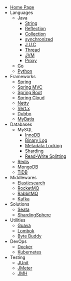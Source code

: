 - [Home Page](README.md)
- Languages
    - Java
        - [String](docs/java_string.md "Java - String")
        - [Reflection](docs/java_reflection.md "Java - Reflection")
        - [Collection](docs/java_collection.md "Java - Collection")
        - [synchronized](docs/java_synchronized.md "Java - synchronized")
        - [J.U.C](docs/java_concurrent.md "Java - J.U.C")
        - [Thread](docs/java_thread.md "Java - Thread")
        - [JVM](docs/java_jvm.md "Java - JVM")
        - [Proxy](docs/java_proxy.md "Java - Proxy")
    - [Go](docs/go.md)
    - [Python](docs/python.md)
- Frameworks
    - [Spring](docs/spring.md)
    - [Spring MVC](docs/springmvc.md)
    - [Spring Boot](docs/springboot.md)
    - [Spring Cloud](docs/springcloud.md)
    - [Netty](docs/netty.md)
    - [Vert.x](docs/vertx.md)
    - [Dubbo](docs/dubbo.md)
    - [MyBatis](docs/mybatis.md)
- Databases
    - MySQL
        - [InnoDB](docs/mysql_innodb.md)
        - [Binary Log](docs/mysql_binary_log.md)
        - [Metadata Locking](docs/mysql_metadatalocking.md)
        - [Sharding](docs/mysql_sharding.md)
        - [Read-Write Splitting](docs/mysql_readwritesplitting.md)
    - [Redis](docs/redis.md)
    - [MongoDB](docs/mongodb.md)
    - [TiDB](docs/tidb.md)
- Middlewares
    - [Elasticsearch](docs/elasticsearch.md)
    - [RocketMQ](docs/rocketmq.md)
    - [RabbitMQ](docs/rabbitmq.md)
    - [Kafka](docs/kafka.md)
- Solutions
    - [Seata](docs/seata.md)
    - [ShardingSphere](docs/shardingsphere.md)
- Utilities
    - [Guava](docs/guava.md)
    - [Lombok](docs/lombok.md)
    - [Byte Buddy](docs/bytebuddy.md)
- DevOps
    - [Docker](docs/docker.md)
    - [Kubernetes](docs/kubernetes.md)
- Testing
    - [JUnit](docs/junit.md)
    - [JMeter](docs/jmeter.md)
    - [JMH](docs/jmh.md)
